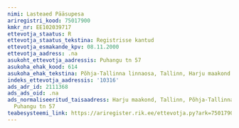 ```yaml
---
nimi: Lasteaed Pääsupesa
ariregistri_kood: 75017900
kmkr_nr: EE102039717
ettevotja_staatus: R
ettevotja_staatus_tekstina: Registrisse kantud
ettevotja_esmakande_kpv: 08.11.2000
ettevotja_aadress: .na
asukoht_ettevotja_aadressis: Puhangu tn 57
asukoha_ehak_kood: 614
asukoha_ehak_tekstina: Põhja-Tallinna linnaosa, Tallinn, Harju maakond
indeks_ettevotja_aadressis: '10316'
ads_adr_id: 2111368
ads_ads_oid: .na
ads_normaliseeritud_taisaadress: Harju maakond, Tallinn, Põhja-Tallinna linnaosa,
  Puhangu tn 57
teabesysteemi_link: https://ariregister.rik.ee/ettevotja.py?ark=75017900&ref=rekvisiidid
---
```

